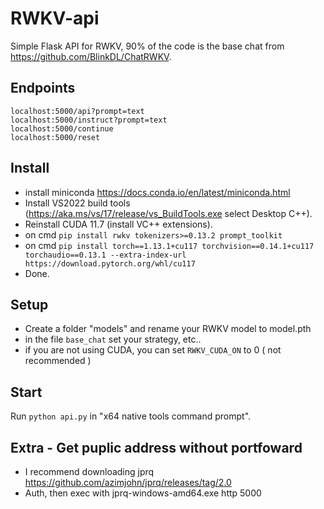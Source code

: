 # RWKV-api

Simple Flask API for RWKV, 90% of the code is the base chat from https://github.com/BlinkDL/ChatRWKV.

## Endpoints
```
localhost:5000/api?prompt=text
localhost:5000/instruct?prompt=text
localhost:5000/continue
localhost:5000/reset
```

## Install


- install miniconda https://docs.conda.io/en/latest/miniconda.html
- Install VS2022 build tools (https://aka.ms/vs/17/release/vs_BuildTools.exe select Desktop C++). 
- Reinstall CUDA 11.7 (install VC++ extensions).
- on cmd `pip install rwkv tokenizers>=0.13.2 prompt_toolkit`
- on cmd `pip install torch==1.13.1+cu117 torchvision==0.14.1+cu117 torchaudio==0.13.1 --extra-index-url https://download.pytorch.org/whl/cu117`
- Done.

## Setup
- Create a folder "models" and rename your RWKV model to model.pth
- in the file `base_chat` set your strategy, etc..
- if you are not using CUDA, you can set `RWKV_CUDA_ON` to 0 ( not recommended )

## Start
Run `python api.py` in "x64 native tools command prompt". 

## Extra - Get puplic address without portfoward
- I recommend downloading jprq https://github.com/azimjohn/jprq/releases/tag/2.0
- Auth, then exec with jprq-windows-amd64.exe http 5000

